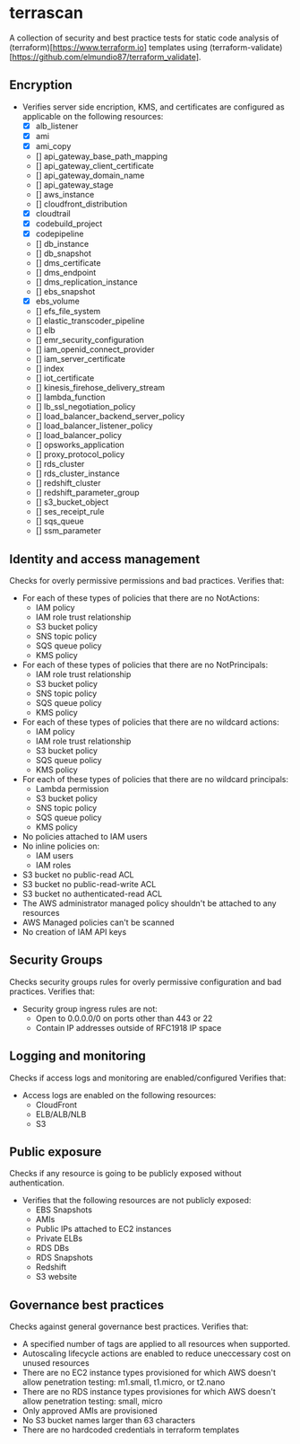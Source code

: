 terrascan
==========
A collection of security and best practice tests for static code analysis of (terraform)[https://www.terraform.io] templates using (terraform-validate)[https://github.com/elmundio87/terraform_validate].

Encryption
----------
- Verifies server side encription, KMS, and certificates are configured as applicable on the following resources:
    - [x] alb_listener
    - [x] ami
    - [x] ami_copy
    - [] api_gateway_base_path_mapping
    - [] api_gateway_client_certificate
    - [] api_gateway_domain_name
    - [] api_gateway_stage
    - [] aws_instance
    - [] cloudfront_distribution
    - [x] cloudtrail
    - [x] codebuild_project
    - [x] codepipeline
    - [] db_instance
    - [] db_snapshot
    - [] dms_certificate
    - [] dms_endpoint
    - [] dms_replication_instance
    - [] ebs_snapshot
    - [x] ebs_volume
    - [] efs_file_system
    - [] elastic_transcoder_pipeline
    - [] elb
    - [] emr_security_configuration
    - [] iam_openid_connect_provider
    - [] iam_server_certificate
    - [] index
    - [] iot_certificate
    - [] kinesis_firehose_delivery_stream
    - [] lambda_function
    - [] lb_ssl_negotiation_policy
    - [] load_balancer_backend_server_policy
    - [] load_balancer_listener_policy
    - [] load_balancer_policy
    - [] opsworks_application
    - [] proxy_protocol_policy
    - [] rds_cluster
    - [] rds_cluster_instance
    - [] redshift_cluster
    - [] redshift_parameter_group
    - [] s3_bucket_object
    - [] ses_receipt_rule
    - [] sqs_queue
    - [] ssm_parameter

Identity and access management
------------------------------
Checks for overly permissive permissions and bad practices.
Verifies that:
- For each of these types of policies that there are no NotActions:
    - IAM policy
    - IAM role trust relationship
    - S3 bucket policy
    - SNS topic policy
    - SQS queue policy
    - KMS policy
- For each of these types of policies that there are no NotPrincipals:
    - IAM role trust relationship
    - S3 bucket policy
    - SNS topic policy
    - SQS queue policy
    - KMS policy
- For each of these types of policies that there are no wildcard actions:
    - IAM policy
    - IAM role trust relationship
    - S3 bucket policy
    - SQS queue policy
    - KMS policy
- For each of these types of policies that there are no wildcard principals:
    - Lambda permission
    - S3 bucket policy
    - SNS topic policy
    - SQS queue policy
    - KMS policy
- No policies attached to IAM users
- No inline policies on:
    - IAM users
    - IAM roles
- S3 bucket no public-read ACL
- S3 bucket no public-read-write ACL
- S3 bucket no authenticated-read ACL
- The AWS administrator managed policy shouldn't be attached to any resources
- AWS Managed policies can't be scanned
- No creation of IAM API keys


Security Groups
---------------
Checks security groups rules for overly permissive configuration and bad practices.
Verifies that:
- Security group ingress rules are not:
     - Open to 0.0.0.0/0 on ports other than 443 or 22
     - Contain IP addresses outside of RFC1918 IP space


Logging and monitoring
----------------------
Checks if access logs and monitoring are enabled/configured
Verifies that:
- Access logs are enabled on the following resources:
    - CloudFront
    - ELB/ALB/NLB
    - S3

Public exposure
---------------
Checks if any resource is going to be publicly exposed without authentication.
- Verifies that the following resources are not publicly exposed:
    - EBS Snapshots
    - AMIs
    - Public IPs attached to EC2 instances
    - Private ELBs
    - RDS DBs
    - RDS Snapshots
    - Redshift
    - S3 website

Governance best practices
-------------------------
Checks against general governance best practices.
Verifies that:
- A specified number of tags are applied to all resources when supported.
- Autoscaling lifecycle actions are enabled to reduce uneccessary cost on unused resources
- There are no EC2 instance types provisioned for which AWS doesn't allow penetration testing: m1.small, t1.micro, or t2.nano
- There are no RDS instance types provisiones for which AWS doesn't allow penetration testing: small, micro
- Only approved AMIs are provisioned
- No S3 bucket names larger than 63 characters
- There are no hardcoded credentials in terraform templates
